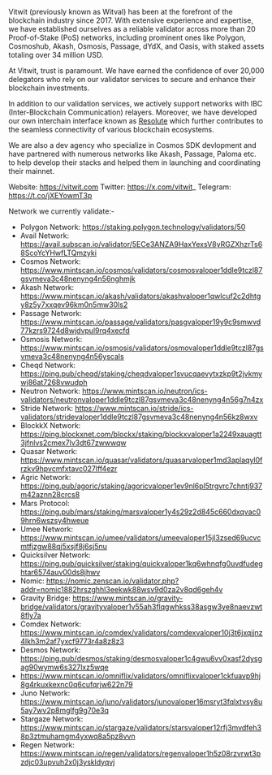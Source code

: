 Vitwit (previously known as Witval) has been at the forefront of the blockchain industry since 2017. With extensive experience and expertise, we have established ourselves as a reliable validator across more than 20 Proof-of-Stake (PoS) networks, including prominent ones like Polygon, Cosmoshub, Akash, Osmosis, Passage, dYdX, and Oasis, with staked assets totaling over 34 million USD.

At Vitwit, trust is paramount. We have earned the confidence of over 20,000 delegators who rely on our validator services to secure and enhance their blockchain investments.

In addition to our validation services, we actively support networks with IBC (Inter-Blockchain Communication) relayers. Moreover, we have developed our own interchain interface known as [Resolute](https://resolute.vitwit.com) which further contributes to the seamless connectivity of various blockchain ecosystems.

We are also a dev agency who specialize in Cosmos SDK devlopment and have partnered with numerous networks like Akash, Passage, Paloma etc. to help develop their stacks and helped them in launching and coordinating their mainnet.

Website: https://vitwit.com
Twitter: https://x.com/vitwit_
Telegram: https://t.co/jXEYowmT3p

Network we currently validate:-

 - Polygon Network: https://staking.polygon.technology/validators/50
 - Avail Network: https://avail.subscan.io/validator/5ECe3ANZA9HaxYexsV8yRGZXhzrTs68ScoYcYHwfLTQmzyki
 - Cosmos Network: https://www.mintscan.io/cosmos/validators/cosmosvaloper1ddle9tczl87gsvmeva3c48nenyng4n56nghmjk
 - Akash Network: https://www.mintscan.io/akash/validators/akashvaloper1qwlcuf2c2dhtgy8z5y7xxqev96km0n5mw30ls2
 - Passage Network: https://www.mintscan.io/passage/validators/pasgvaloper19y9c9smwvd77kzrs9724d8wjdvpul9rq4xecfd
 - Osmosis Network: https://www.mintscan.io/osmosis/validators/osmovaloper1ddle9tczl87gsvmeva3c48nenyng4n56yscals
 - Cheqd Network: https://ping.pub/cheqd/staking/cheqdvaloper1svucqaevytxzkp9t2jvkmywj86at7268vwudph
 - Neutron Network: https://www.mintscan.io/neutron/ics-validators/neutronvaloper1ddle9tczl87gsvmeva3c48nenyng4n56g7n4zx
 - Stride Network: https://www.mintscan.io/stride/ics-validators/stridevaloper1ddle9tczl87gsvmeva3c48nenyng4n56kz8wxv
 - BlockkX Network: https://ping.blockxnet.com/blockx/staking/blockxvaloper1a2249xauagtt3jfnlvs2cmex7lv3dt67zwwwqw
 - Quasar Network: https://www.mintscan.io/quasar/validators/quasarvaloper1md3aplaqyl0frzkv9hpvcmfxtavc027lff4ezr
 - Agric Network: https://ping.pub/agoric/staking/agoricvaloper1ev9nl6pl5trgvrc7chntj937m42aznn28crcs8
 - Mars Protocol: https://ping.pub/mars/staking/marsvaloper1y4s29z2d845c660dxqvac09hrn6wszsy4hweue
 - Umee Network: https://www.mintscan.io/umee/validators/umeevaloper15jl3zsed69ucvcmtfjzgw88qj5xsjf8j6sj5nu
 - Quicksilver Network: https://ping.pub/quicksilver/staking/quickvaloper1kq6whnqfg0uvdfudeghtar6574auv00ds8jhwv
 - Nomic: https://nomic.zenscan.io/validator.php?addr=nomic1882hrszghhl3eekwk88wsv9d0za2v8qd6geh4v
 - Gravity Bridge: https://www.mintscan.io/gravity-bridge/validators/gravityvaloper1v55ah3flqgwhkss38asgw3ye8naevzwt8fly7a
 - Comdex Network: https://www.mintscan.io/comdex/validators/comdexvaloper10j3t6jxqjjnz4lkh3m2af7yxcf9773r4a8z8z3
 - Desmos Network: https://ping.pub/desmos/staking/desmosvaloper1c4gwu6vv0xasf2dysgag90wymw6s327lxz5wqe
 - https://www.mintscan.io/omniflix/validators/omniflixvaloper1ckfuavp9hj8g4rkuxkexnc0q6cufqrjw622n79
 - Juno Network: https://www.mintscan.io/juno/validators/junovaloper16msryt3fqlxtvsy8u5ay7wv2p8mglfg9g70e3q
 - Stargaze Network: https://www.mintscan.io/stargaze/validators/starsvaloper12rfj3mvdfeh38p3ztmuhamgm4yxwq8a5pz8vvn
 - Regen Network: https://www.mintscan.io/regen/validators/regenvaloper1h5z08rzvrwt3pzdjc03upvuh2x0j3yskldyqvj